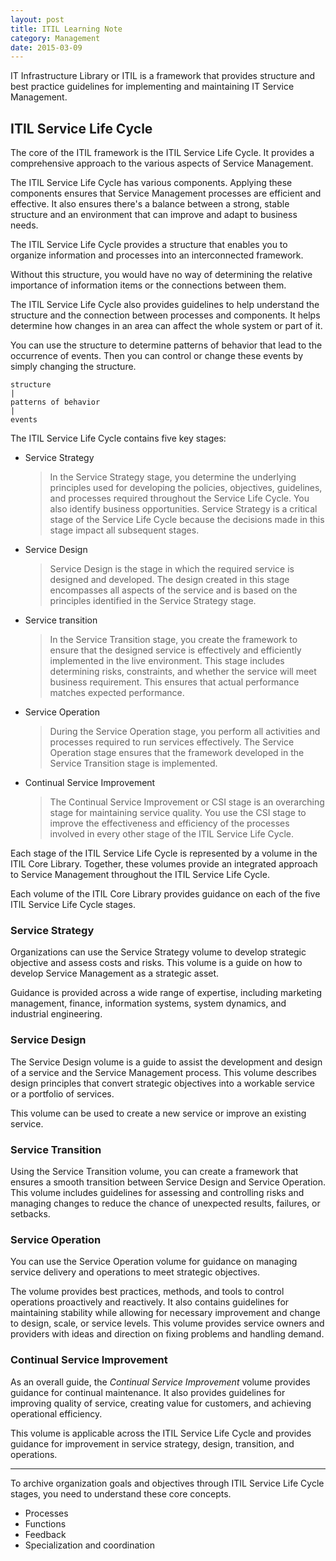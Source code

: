```yaml
---
layout: post
title: ITIL Learning Note
category: Management
date: 2015-03-09
---
```



IT Infrastructure Library or ITIL is a framework that provides structure and best practice guidelines for implementing and maintaining IT Service Management.

<!-- more -->
## ITIL Service Life Cycle ##

The core of the ITIL framework is the ITIL Service Life Cycle. It provides a comprehensive approach to the various aspects of Service Management.

The ITIL Service Life Cycle has various components. Applying these components ensures that Service Management processes are efficient and effective. It also ensures there's a balance between a strong, stable structure and an environment that can improve and adapt to business needs.

The ITIL Service Life Cycle provides a structure that enables you to organize information and processes into an interconnected framework.

Without this structure, you would have no way of determining the relative importance of information items or the connections between them.

The ITIL Service Life Cycle also provides guidelines to help understand the structure and the connection between processes and components. It helps determine how changes in an area can affect the whole system or part of it.

You can use the structure to determine patterns of behavior that lead to the occurrence of events. Then you can control or change these events by simply changing the structure.

    structure
	|
	patterns of behavior
	|
	events

The ITIL Service Life Cycle contains five key stages:

- Service Strategy

	> In the Service Strategy stage, you determine the underlying principles used for developing the policies, objectives, guidelines, and processes required throughout the Service Life Cycle. You also identify business opportunities.
	> Service Strategy is a critical stage of the Service Life Cycle because the decisions made in this stage impact all subsequent stages.

- Service Design

	> Service Design is the stage in which the required service is designed and developed. The design created in this stage encompasses all aspects of the service and is based on the principles identified in the Service Strategy stage.

- Service transition

	> In the Service Transition stage, you create the framework to ensure that the designed service is effectively and efficiently implemented in the live environment.
	> This stage includes determining risks, constraints, and whether the service will meet business requirement. This ensures that actual performance matches expected performance.

- Service Operation

	> During the Service Operation stage, you perform all activities and processes required to run services effectively. The Service Operation stage ensures that the framework developed in the Service Transition stage is implemented.

- Continual Service Improvement

	> The Continual Service Improvement or CSI stage is an overarching stage for maintaining service quality. You use the CSI stage to improve the effectiveness and efficiency of the processes involved in every other stage of the ITIL Service Life Cycle.



Each stage of the ITIL Service Life Cycle is represented by a volume in the ITIL Core Library. Together, these volumes provide an integrated approach to Service Management throughout the ITIL Service Life Cycle.

Each volume of the ITIL Core Library provides guidance on each of the five ITIL Service Life Cycle stages.

### Service Strategy ###

Organizations can use the Service Strategy volume to develop strategic objective and assess costs and risks. This volume is a guide on how to develop Service Management as a strategic asset.

Guidance is provided across a wide range of expertise, including marketing management, finance, information systems, system dynamics, and industrial engineering.

### Service Design 

The Service Design volume is a guide to assist the development and design of a service and the Service Management process. This volume describes design principles that convert strategic objectives into a workable service or a portfolio of services.

This volume can be used to create a new service or improve an existing service.

### Service Transition

Using the Service Transition volume, you can create a framework that ensures a smooth transition between Service Design and Service Operation. This volume includes guidelines for assessing and controlling risks and managing changes to reduce the chance of unexpected results, failures, or setbacks.

### Service Operation

You can use the Service Operation volume for guidance on managing service delivery and operations to meet strategic objectives.

The volume provides best practices, methods, and tools to control operations proactively and reactively. It also contains guidelines for maintaining stability while allowing for necessary improvement and change to design, scale, or service levels. This volume provides service owners and providers with ideas and direction on fixing problems and handling demand.

### Continual Service Improvement

As an overall guide, the *Continual Service Improvement* volume provides guidance for continual maintenance. It also provides guidelines for improving quality of service, creating value for customers, and achieving operational efficiency.

This volume is applicable across the ITIL Service Life Cycle and provides guidance for improvement in service strategy, design, transition, and operations.


****

To archive organization goals and objectives through ITIL Service Life Cycle stages, you need to understand these core concepts.

- Processes
- Functions
- Feedback
- Specialization and coordination

